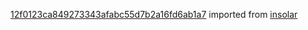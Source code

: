 [12f0123ca849273343afabc55d7b2a16fd6ab1a7](https://github.com/insolar/insolar/commit/12f0123ca849273343afabc55d7b2a16fd6ab1a7) imported from [insolar](https://github.com/insolar/insolar)
